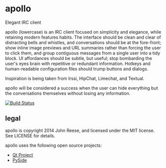 apollo
======

Elegant IRC client

apollo (lowercase) is an IRC client focused on simplicity and elegance, while
retaining modern features habits.  The interface should be clean and clear of
distracting bells and whistles, and conversations should be at the fore-front;
show inline image previews and URL summaries rather than forcing the user to
click them, and group contiguous messages from a single user into a tidy block.
UI affordances should be subtle, but useful; stop bombarding the user's eyes
brain with repetitive or redundant information.  Hotkeys and human-readable
configuration files should trump buttons and dialogs.

Inspiration is being taken from Irssi, HipChat, Limechat, and Textual.

apollo will be considered a success when the user can hide everything but the
conversations themselves without losing any information.


[![Build Status](https://travis-ci.org/jreese/apollo.png)](https://travis-ci.org/jreese/apollo)


legal
-----

apollo is copyright 2014 John Reese, and licensed under the MIT license.  See LICENSE for details.

apollo uses the following open source projects:

- [Qt Project](http://qt-project.org)
- [PySide](http://qt-project.org/wiki/Category:LanguageBindings::PySide)
